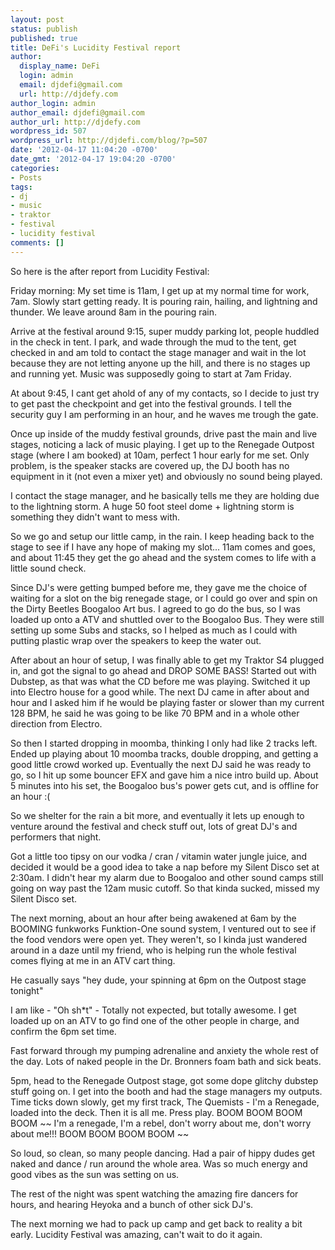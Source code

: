 ```yaml
---
layout: post
status: publish
published: true
title: DeFi's Lucidity Festival report
author:
  display_name: DeFi
  login: admin
  email: djdefi@gmail.com
  url: http://djdefy.com
author_login: admin
author_email: djdefi@gmail.com
author_url: http://djdefy.com
wordpress_id: 507
wordpress_url: http://djdefi.com/blog/?p=507
date: '2012-04-17 11:04:20 -0700'
date_gmt: '2012-04-17 19:04:20 -0700'
categories:
- Posts
tags:
- dj
- music
- traktor
- festival
- lucidity festival
comments: []
---
```

<p>So here is the after report from Lucidity Festival:</p>
<p>Friday morning: My set time is 11am, I get up at my normal time for work, 7am. Slowly start getting ready. It is pouring rain, hailing, and lightning and thunder. We leave around 8am in the pouring rain.</p>
<p>Arrive at the festival around 9:15, super muddy parking lot, people huddled in the check in tent. I park, and wade through the mud to the tent, get checked in and am told to contact the stage manager and wait in the lot because they are not letting anyone up the hill, and there is no stages up and running yet. Music was supposedly going to start at 7am Friday.</p>
<p>At about 9:45, I cant get ahold of any of my contacts, so I decide to just try to get past the checkpoint and get into the festival grounds. I tell the security guy I am performing in an hour, and he waves me trough the gate.</p>
<p>Once up inside of the muddy festival grounds, drive past the main and live stages, noticing a lack of music playing. I get up to the Renegade Outpost stage (where I am booked) at 10am, perfect 1 hour early for me set. Only problem, is the speaker stacks are covered up, the DJ booth has no equipment in it (not even a mixer yet) and obviously no sound being played.</p>
<p>I contact the stage manager, and he basically tells me they are holding due to the lightning storm. A huge 50 foot steel dome + lightning storm is something they didn't want to mess with. </p>
<p>So we go and setup our little camp, in the rain. I keep heading back to the stage to see if I have any hope of making my slot... 11am comes and goes, and about 11:45 they get the go ahead and the system comes to life with a little sound check.</p>
<p>Since DJ's were getting bumped before me, they gave me the choice of waiting for a slot on the big renegade stage, or I could go over and spin on the Dirty Beetles Boogaloo Art bus. I agreed to go do the bus, so I was loaded up onto a ATV and shuttled over to the Boogaloo Bus. They were still setting up some Subs and stacks, so I helped as much as I could with putting plastic wrap over the speakers to keep the water out. </p>
<p>After about an hour of setup, I was finally able to get my Traktor S4 plugged in, and got the signal to go ahead and DROP SOME BASS! Started out with Dubstep, as that was what the CD before me was playing. Switched it up into Electro house for a good while. The next DJ came in after about and hour and I asked him if he would be playing faster or slower than my current 128 BPM, he said he was going to be like 70 BPM and in a whole other direction from Electro. </p>
<p>So then I started dropping in moomba, thinking I only had like 2 tracks left. Ended up playing about 10 moomba tracks, double dropping, and getting a good little crowd worked up. Eventually the next DJ said he was ready to go, so I hit up some bouncer EFX and gave him a nice intro build up. About 5 minutes into his set, the Boogaloo bus's power gets cut, and is offline for an hour :(</p>
<p>So we shelter for the rain a bit more, and eventually it lets up enough to venture around the festival and check stuff out, lots of great DJ's and performers that night.</p>
<p>Got a little too tipsy on our vodka &#47; cran &#47; vitamin water jungle juice, and decided it would be a good idea to take a nap before my Silent Disco set at 2:30am. I didn't hear my alarm due to Boogaloo and other sound camps still going on way past the 12am music cutoff. So that kinda sucked, missed my Silent Disco set.</p>
<p>The next morning, about an hour after being awakened at 6am by the BOOMING funkworks Funktion-One sound system, I ventured out to see if the food vendors were open yet. They weren't, so I kinda just wandered around in a daze until my friend, who is helping run the whole festival comes flying at me in an ATV cart thing.</p>
<p>He casually says "hey dude, your spinning at 6pm on the Outpost stage tonight"</p>
<p>I am like - "Oh sh*t" - Totally not expected, but totally awesome. I get loaded up on an ATV to go find one of the other people in charge, and confirm the 6pm set time.</p>
<p>Fast forward through my pumping adrenaline and anxiety the whole rest of the day. Lots of naked people in the Dr. Bronners foam bath and sick beats.</p>
<p>5pm, head to the Renegade Outpost stage, got some dope glitchy dubstep stuff going on. I get into the booth and had the stage managers my outputs. Time ticks down slowly, get my first track, The Quemists - I'm a Renegade, loaded into the deck. Then it is all me. Press play. BOOM BOOM BOOM BOOM ~~ I'm a renegade, I'm a rebel, don't worry about me, don't worry about me!!! BOOM BOOM BOOM BOOM ~~</p>
<p>So loud, so clean, so many people dancing. Had a pair of hippy dudes get naked and dance &#47; run around the whole area. Was so much energy and good vibes as the sun was setting on us.</p>
<p>The rest of the night was spent watching the amazing fire dancers for hours, and hearing Heyoka and a bunch of other sick DJ's. </p>
<p>The next morning we had to pack up camp and get back to reality a bit early. Lucidity Festival was amazing, can't wait to do it again.</p>
